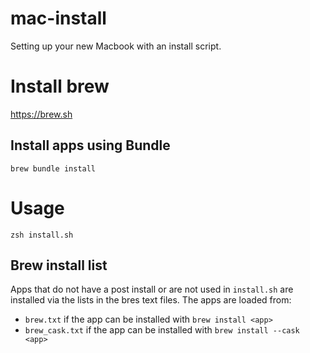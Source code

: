 # mac-install
Setting up your new Macbook with an install script.

# Install brew
https://brew.sh

## Install apps using Bundle
`brew bundle install`

# Usage
`zsh install.sh`

## Brew install list
Apps that do not have a post install or are not used in `install.sh` are installed via the lists in the bres text files.
The apps are loaded from:
- `brew.txt` if the app can be installed with `brew install <app>`
- `brew_cask.txt` if the app can be installed with `brew install --cask <app>`
